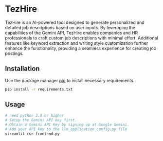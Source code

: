 # TezHire

TezHire is an AI-powered tool designed to generate personalized and detailed job descriptions based on user inputs. By leveraging the capabilities of the Gemini API, TezHire enables companies and HR professionals to craft custom job descriptions with minimal effort. Additional features like keyword extraction and writing style customization further enhance the functionality, providing a seamless experience for creating job postings.

## Installation

Use the package manager [pip](https://pip.pypa.io/en/stable/) to install necessary requirements.

```bash
pip install -r requirements.txt
```

## Usage

```python
# need python 3.8 or higher
# Setup the Gemini API key first.
# Obtain a Gemini API Key by signing up at Google Gemini.
# Add your API key to the llm_application_config.py file
streamlit run frontend.py
```
